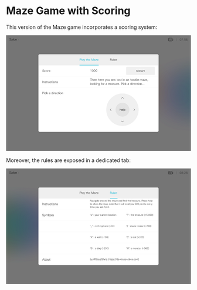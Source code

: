 # Maze Game with Scoring

This version of the Maze game incorporates a scoring system:

![](./game.png)


Moreover, the rules are exposed in a dedicated tab:

![](./rules.png)
